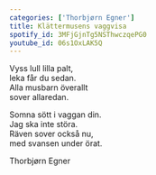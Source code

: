 ```yaml
---
categories: ['Thorbjørn Egner']
title: Klättermusens vaggvisa
spotify_id: 3MFjGjnTg5NSThwczqePG0
youtube_id: 06s1OxLAK5Q
---
```



Vyss lull lilla palt,  
leka får du sedan.  
Alla musbarn överallt  
sover allaredan.
 
Somna sött i vaggan din.  
Jag ska inte störa.  
Räven sover också nu,  
med svansen under örat.


Thorbjørn Egner
